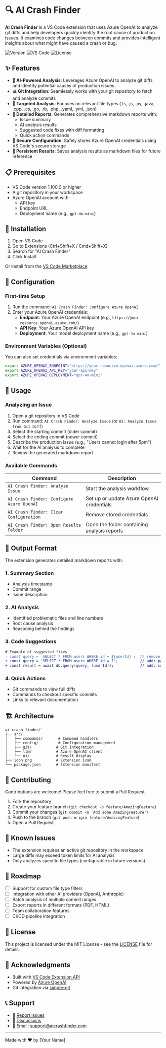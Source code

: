 # 🔍 AI Crash Finder

**AI Crash Finder** is a VS Code extension that uses Azure OpenAI to analyze git diffs and help developers quickly identify the root cause of production issues. It examines code changes between commits and provides intelligent insights about what might have caused a crash or bug.

![Version](https://img.shields.io/badge/version-0.0.1-blue)
![VS Code](https://img.shields.io/badge/VS%20Code-^1.100.0-brightgreen)
![License](https://img.shields.io/badge/license-MIT-green)

## ✨ Features

- **🤖 AI-Powered Analysis**: Leverages Azure OpenAI to analyze git diffs and identify potential causes of production issues
- **📊 Git Integration**: Seamlessly works with your git repository to fetch and analyze commits
- **🎯 Targeted Analysis**: Focuses on relevant file types (.ts, .js, .py, .java, .cpp, .cs, .go, .rb, .php, .yaml, .yml, .json)
- **📝 Detailed Reports**: Generates comprehensive markdown reports with:
  - Issue summary
  - AI analysis results
  - Suggested code fixes with diff formatting
  - Quick action commands
- **🔐 Secure Configuration**: Safely stores Azure OpenAI credentials using VS Code's secure storage
- **💾 Persistent Results**: Saves analysis results as markdown files for future reference

## 📋 Prerequisites

- VS Code version 1.100.0 or higher
- A git repository in your workspace
- Azure OpenAI account with:
  - API key
  - Endpoint URL
  - Deployment name (e.g., `gpt-4o-mini`)

## 🚀 Installation

1. Open VS Code
2. Go to Extensions (Ctrl+Shift+X / Cmd+Shift+X)
3. Search for "AI Crash Finder"
4. Click Install

Or install from the [VS Code Marketplace](https://marketplace.visualstudio.com/items?itemName=your-publisher.ai-crash-finder)

## 🔧 Configuration

### First-time Setup

1. Run the command: `AI Crash Finder: Configure Azure OpenAI`
2. Enter your Azure OpenAI credentials:
   - **Endpoint**: Your Azure OpenAI endpoint (e.g., `https://your-resource.openai.azure.com/`)
   - **API Key**: Your Azure OpenAI API key
   - **Deployment**: Your model deployment name (e.g., `gpt-4o-mini`)

### Environment Variables (Optional)

You can also set credentials via environment variables:
```bash
export AZURE_OPENAI_ENDPOINT="https://your-resource.openai.azure.com/"
export AZURE_OPENAI_API_KEY="your-api-key"
export AZURE_OPENAI_DEPLOYMENT="gpt-4o-mini"
```

## 📖 Usage

### Analyzing an Issue

1. Open a git repository in VS Code
2. Run command: `AI Crash Finder: Analyze Issue` (or `AI: Analyze Issue from Git Diff`)
3. Select the starting commit (older commit)
4. Select the ending commit (newer commit)
5. Describe the production issue (e.g., "Users cannot login after 5pm")
6. Wait for the AI analysis to complete
7. Review the generated markdown report

### Available Commands

| Command | Description |
|---------|-------------|
| `AI Crash Finder: Analyze Issue` | Start the analysis workflow |
| `AI Crash Finder: Configure Azure OpenAI` | Set up or update Azure OpenAI credentials |
| `AI Crash Finder: Clear Configuration` | Remove stored credentials |
| `AI Crash Finder: Open Results Folder` | Open the folder containing analysis reports |

## 📄 Output Format

The extension generates detailed markdown reports with:

### 1. Summary Section
- Analysis timestamp
- Commit range
- Issue description

### 2. AI Analysis
- Identified problematic files and line numbers
- Root cause analysis
- Reasoning behind the findings

### 3. Code Suggestions
```diff
# Example of suggested fixes
- const query = `SELECT * FROM users WHERE id = ${userId}`;  // remove: SQL injection vulnerability
+ const query = 'SELECT * FROM users WHERE id = ?';          // add: parameterized query
+ const result = await db.query(query, [userId]);            // add: safe execution
```

### 4. Quick Actions
- Git commands to view full diffs
- Commands to checkout specific commits
- Links to relevant documentation

## 🏗️ Architecture

```
ai-crash-finder/
├── src/
│   ├── commands/       # Command handlers
│   ├── config/         # Configuration management
│   ├── git/           # Git integration
│   ├── llm/           # Azure OpenAI client
│   └── ui/            # Result display
├── icon.png           # Extension icon
└── package.json       # Extension manifest
```

## 🤝 Contributing

Contributions are welcome! Please feel free to submit a Pull Request.

1. Fork the repository
2. Create your feature branch (`git checkout -b feature/AmazingFeature`)
3. Commit your changes (`git commit -m 'Add some AmazingFeature'`)
4. Push to the branch (`git push origin feature/AmazingFeature`)
5. Open a Pull Request

## 🐛 Known Issues

- The extension requires an active git repository in the workspace
- Large diffs may exceed token limits for AI analysis
- Only analyzes specific file types (configurable in future versions)

## 📅 Roadmap

- [ ] Support for custom file type filters
- [ ] Integration with other AI providers (OpenAI, Anthropic)
- [ ] Batch analysis of multiple commit ranges
- [ ] Export reports in different formats (PDF, HTML)
- [ ] Team collaboration features
- [ ] CI/CD pipeline integration

## 📜 License

This project is licensed under the MIT License - see the [LICENSE](LICENSE) file for details.

## 🙏 Acknowledgments

- Built with [VS Code Extension API](https://code.visualstudio.com/api)
- Powered by [Azure OpenAI](https://azure.microsoft.com/en-us/products/ai-services/openai-service)
- Git integration via [simple-git](https://github.com/steveukx/git-js)

## 📞 Support

- 🐛 [Report Issues](https://github.com/yourusername/ai-crash-finder/issues)
- 💬 [Discussions](https://github.com/yourusername/ai-crash-finder/discussions)
- 📧 Email: support@aicrashfinder.com

---

Made with ❤️ by [Your Name]
